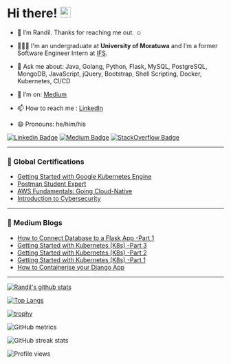 <h1> Hi there! <img src="https://media.giphy.com/media/hvRJCLFzcasrR4ia7z/giphy.gif" width="25px"></h1>

- 🔭 I’m Randil. Thanks for reaching me out. ☺️

- 👨🏻‍💻 I'm an undergraduate at **University of Moratuwa** and I’m a former Software Engineer Intern at [IFS](https://www.linkedin.com/company/ifs).

- 💬 Ask me about: Java, Golang, Python, Flask, MySQL, PostgreSQL, MongoDB, JavaScript, jQuery, Bootstrap, Shell Scripting, Docker, Kubernetes, CI/CD

- 🤔 I’m on: [Medium](https://randiltennakoon.medium.com)


- 📫 How to reach me : [LinkedIn](https://lk.linkedin.com/in/randiltennakoon)

- 😄 Pronouns: he/him/his  


<!-- [![twitter-follower](https://img.shields.io/twitter/follow/randilt92?style=social)](https://twitter.com/randilt92) -->

<!-- [![Instagram Badge](https://img.shields.io/badge/-randilt92-white?labelColor=white&logo=Instagram&logoColor=red&link=https://www.instagram.com/randilt92)](https://www.instagram.com/randilt92)  -->

[![Linkedin Badge](https://img.shields.io/badge/-randiltennakoon-white?logo=Linkedin&logoColor=blue&link=https://www.linkedin.com/in/randiltennakoon)](https://www.linkedin.com/in/randiltennakoon) [![Medium Badge](https://img.shields.io/badge/-randiltennakoon-white?logo=Medium&logoColor=black&link=https://randiltennakoon.medium.com)](https://randiltennakoon.medium.com) [![StackOverflow Badge](https://img.shields.io/badge/-randiltennakoon-white?labelColor=white&logo=Stackoverflow&logoColor=orange&link=https://stackoverflow.com/users/13018789/randil-tennakoon)](https://stackoverflow.com/users/13018789/randil-tennakoon)


---
<!-- **📄 Global Certifications** -->
### 📄 Global Certifications
- [Getting Started with Google Kubernetes Engine](https://www.coursera.org/account/accomplishments/records/KHP2Z9NZ9FY7?utm_source=ln&utm_medium=certificate&utm_content=cert_image&utm_campaign=sharing_cta&utm_product=course)
- [Postman Student Expert](https://api.badgr.io/public/assertions/rAqixGsKSpeFdMZ4KgqO1w?identity__email=randilvta%40gmail.com)
- [AWS Fundamentals: Going Cloud-Native](https://coursera.org/share/a527b8fa5b14962328c02a3c3e8b54f9)
- [Introduction to Cybersecurity](https://www.youracclaim.com/badges/9061852c-fdf7-4219-926b-523d30a31111?source=linked_in_profile)

---

### 📕 Medium Blogs
<!-- BLOG-POST-LIST:START -->
- [How to Connect Database to a Flask App -Part 1](https://blog.devgenius.io/how-to-connect-database-to-a-flask-app-part-1-60611deea17a?source=rss-71d60f60a8aa------2)
- [Getting Started with Kubernetes &lpar;K8s&rpar; -Part 3](https://faun.pub/getting-started-with-kubernetes-k8s-part-3-6510ff8c120c?source=rss-71d60f60a8aa------2)
- [Getting Started with Kubernetes &lpar;K8s&rpar; -Part 2](https://faun.pub/getting-started-with-kubernetes-k8s-part-2-4938623bce92?source=rss-71d60f60a8aa------2)
- [Getting Started with Kubernetes &lpar;K8s&rpar; -Part 1](https://faun.pub/getting-started-with-kubernetes-k8s-part-1-126b0ab6a7b6?source=rss-71d60f60a8aa------2)
- [How to Containerise your Django App](https://faun.pub/how-to-containerise-your-django-app-584e98b53077?source=rss-71d60f60a8aa------2)
<!-- BLOG-POST-LIST:END -->

---

[![Randil's github stats](https://github-readme-stats.vercel.app/api?username=randiltennakoon&theme=dark&show_icons=true)](https://github.com/randiltennakoon)

<!-- --- -->
[![Top Langs](https://github-readme-stats.vercel.app/api/top-langs/?username=randiltennakoon)](https://github.com/anuraghazra/github-readme-stats)

<!-- --- -->

[![trophy](https://github-profile-trophy.vercel.app/?username=randiltennakoon)](https://github.com/ryo-ma/github-profile-trophy)

<!-- --- -->

<!-- <img align="left" alt="randiltennakoon's Github Stats" src="https://github-readme-stats.codestackr.vercel.app/api?username=randiltennakoon&show_icons=true&hide_border=true" /> -->



![GitHub metrics](https://metrics.lecoq.io/randiltennakoon)  

![GitHub streak stats](https://github-readme-streak-stats.herokuapp.com/?user=randiltennakoon)  

![Profile views](https://gpvc.arturio.dev/randiltennakoon)




<!--
**randiltennakoon/randiltennakoon** is a ✨ _special_ ✨ repository because its `README.md` (this file) appears on your GitHub profile.

Here are some ideas to get you started:

- 🔭 I’m currently working on ...
- 🌱 I’m currently learning ...
- 👯 I’m looking to collaborate on ...
- 🤔 I’m looking for help with ...
- 💬 Ask me about ...
- 📫 How to reach me: ...
- 😄 Pronouns: ...
- ⚡ Fun fact: ...
-->
